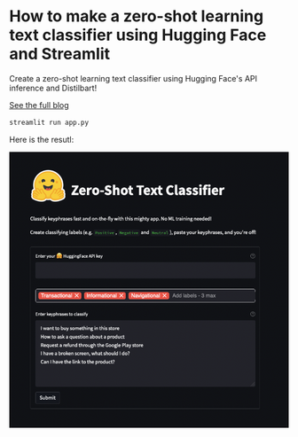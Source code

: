 # How to make a zero-shot learning text classifier using Hugging Face and Streamlit

Create a zero-shot learning text classifier using Hugging Face's API inference
and Distilbart!

[See the full blog](https://www.charlywargnier.com/post/how-to-create-a-zero-shot-learning-text-classifier-using-hugging-face-and-streamlit)

```sh
streamlit run app.py
```

Here is the resutl:

![zero-shot-learning](./img/zero-shot-learning.png)
